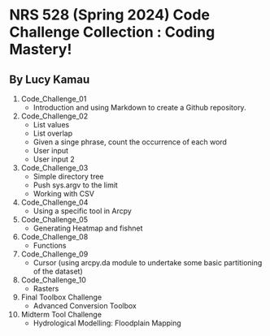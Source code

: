 # NRS 528 (Spring 2024) Code Challenge Collection : Coding Mastery!

## By Lucy Kamau
1. Code_Challenge_01
   * Introduction and using Markdown to create a Github repository.
2. Code_Challenge_02
   * List values
   * List overlap
   * Given a singe phrase, count the occurrence of each word
   * User input
   * User input 2
3. Code_Challenge_03
   * Simple directory tree
   * Push sys.argv to the limit
   * Working with CSV
4. Code_Challenge_04
   * Using a specific tool in Arcpy
5. Code_Challenge_05
   * Generating Heatmap and fishnet
6. Code_Challenge_08
   * Functions
7. Code_Challenge_09
   * Cursor (using arcpy.da module to undertake some basic partitioning of the dataset)
8. Code_Challenge_10
   * Rasters
9. Final Toolbox Challenge
   * Advanced Conversion Toolbox
10. Midterm Tool Challenge
    * Hydrological Modelling: Floodplain Mapping

